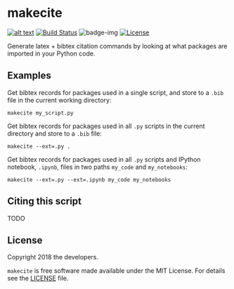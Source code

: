 # makecite
[![alt text](http://apmechev.com/img/git_repos/pylint/makecite.svg "pylint score")](https://github.com/apmechev/pylint-badge)
[![Build Status](https://travis-ci.org/adrn/makecite.svg?branch=master)](https://travis-ci.org/adrn/makecite)
![badge-img](https://img.shields.io/badge/Made%20at-%23AstroHackWeek-8063d5.svg?style=flat)
[![License](http://img.shields.io/badge/license-MIT-blue.svg?style=flat)](https://github.com/adrn/makecite/blob/master/LICENSE)

Generate latex + bibtex citation commands by looking at what packages are imported in your Python code.


## Examples

Get bibtex records for packages used in a single script, and store to a `.bib` file in the current working directory:

```
makecite my_script.py
```


Get bibtex records for packages used in all `.py` scripts in the current directory and store to a `.bib` file:

```
makecite --ext=.py .
```

Get bibtex records for packages used in all `.py` scripts and IPython notebook, `.ipynb`, files in two paths `my_code` and `my_notebooks`:

```
makecite --ext=.py --ext=.ipynb my_code my_notebooks
```


## Citing this script

TODO


## License

Copyright 2018 the developers.

`makecite` is free software made available under the MIT License. For details
see the [LICENSE](https://github.com/adrn/makecite/blob/master/LICENSE) file.
